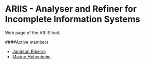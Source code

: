 ARIIS - Analyser and Refiner for Incomplete Information Systems
===============

Web page of the ARIIS tool.

####Active members

- [Jandson Ribeiro](https://github.com/JandsonRibeiro);
- [Marino Hohenheim](https://github.com/Marinofull).
